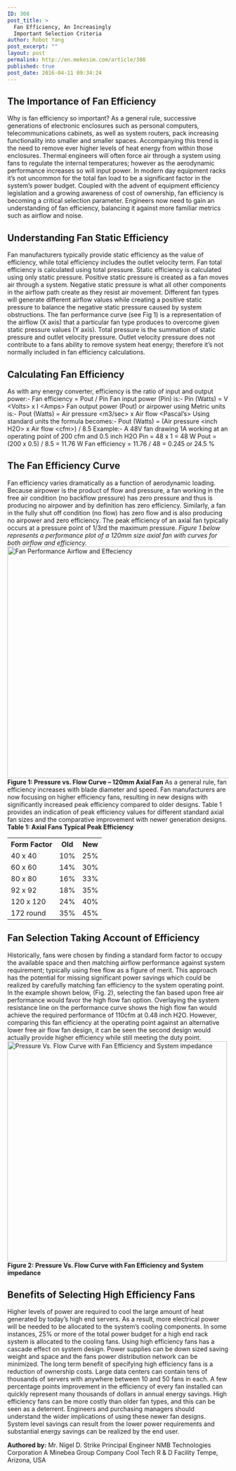 ```yaml
---
ID: 308
post_title: >
  Fan Efficiency, An Increasingly
  Important Selection Criteria
author: Robot Yang
post_excerpt: ""
layout: post
permalink: http://en.mekesim.com/article/308
published: true
post_date: 2016-04-11 09:34:24
---
```

<h2 class="re-def">The Importance of Fan Efficiency</h2>
Why is fan efficiency so important? As a general rule, successive generations of electronic enclosures such as personal computers, telecommunications cabinets, as well as system routers, pack increasing functionality into smaller and smaller spaces. Accompanying this trend is the need to remove ever higher levels of heat energy from within those enclosures. Thermal engineers will often force air through a system using fans to regulate the internal temperatures; however as the aerodynamic performance increases so will input power.
In modern day equipment racks it’s not uncommon for the total fan load to be a significant factor in the system’s power budget. Coupled with the advent of equipment efficiency legislation and a growing awareness of cost of ownership, fan efficiency is becoming a critical selection parameter. Engineers now need to gain an understanding of fan efficiency, balancing it against more familiar metrics such as airflow and noise.
<h2 class="re-def">Understanding Fan Static Efficiency</h2>
Fan manufacturers typically provide static efficiency as the value of efficiency, while total efficiency includes the outlet velocity term. Fan total efficiency is calculated using total pressure. Static efficiency is calculated using only static pressure.
Positive static pressure is created as a fan moves air through a system. Negative static pressure is what all other components in the airflow path create as they resist air movement. Different fan types will generate different airflow values while creating a positive static pressure to balance the negative static pressure caused by system obstructions. The fan performance curve (see Fig 1) is a representation of the airflow (X axis) that a particular fan type produces to overcome given static pressure values (Y axis).
Total pressure is the summation of static pressure and outlet velocity pressure. Outlet velocity pressure does not contribute to a fans ability to remove system heat energy; therefore it’s not normally included in fan efficiency calculations.
<h2 class="re-def">Calculating Fan Efficiency</h2>
As with any energy converter, efficiency is the ratio of input and output power:-
Fan efficiency = Pout / Pin
Fan input power (Pin) is:-
Pin (Watts) = V &lt;Volts&gt; x I &lt;Amps&gt;
Fan output power (Pout) or airpower using Metric units is:-
Pout (Watts) = Air pressure &lt;m3/sec&gt; x Air flow &lt;Pascal’s&gt;
Using standard units the formula becomes:-
Pout (Watts) = (Air pressure &lt;inch H2O&gt; x Air flow &lt;cfm&gt;) / 8.5
Example:-
A 48V fan drawing 1A working at an operating point of 200 cfm and 0.5 inch H2O
Pin = 48 x 1 = 48 W
Pout = (200 x 0.5) / 8.5 = 11.76 W
Fan efficiency = 11.76 / 48 = 0.245 or 24.5 %
<h2 class="re-def">The Fan Efficiency Curve</h2>
Fan efficiency varies dramatically as a function of aerodynamic loading. Because airpower is the product of flow and pressure, a fan working in the free air condition (no backflow pressure) has zero pressure and thus is producing no airpower and by definition has zero efficiency. Similarly, a fan in the fully shut off condition (no flow) has zero flow and is also producing no airpower and zero efficiency. The peak efficiency of an axial fan typically occurs at a pressure point of 1/3rd the maximum pressure.
<i>Figure 1 below represents a performance plot of a 120mm size axial fan with curves for both airflow and efficiency.</i>
<img src="http://www.nmbtc.com/fans/white-papers/Fan_Efficiency_Curve.jpg" alt="Fan Performance Airflow and Effeciency" width="526" />
<b>Figure 1: Pressure vs. Flow Curve – 120mm Axial Fan</b>
As a general rule, fan efficiency increases with blade diameter and speed. Fan manufacturers are now focusing on higher efficiency fans, resulting in new designs with significantly increased peak efficiency compared to older designs.
Table 1 provides an indication of peak efficiency values for different standard axial fan sizes and the comparative improvement with newer generation designs.
<strong>Table 1: Axial Fans Typical Peak Efficiency</strong>
<table class="search-results">
<tbody>
<tr>
<th>Form Factor</th>
<th>Old</th>
<th>New</th>
</tr>
<tr>
<td>40 x 40</td>
<td>10%</td>
<td>25%</td>
</tr>
<tr>
<td>60 x 60</td>
<td>14%</td>
<td>30%</td>
</tr>
<tr>
<td>80 x 80</td>
<td>16%</td>
<td>33%</td>
</tr>
<tr>
<td>92 x 92</td>
<td>18%</td>
<td>35%</td>
</tr>
<tr>
<td>120 x 120</td>
<td>24%</td>
<td>40%</td>
</tr>
<tr>
<td>172 round</td>
<td>35%</td>
<td>45%</td>
</tr>
</tbody>
</table>
<h2 class="re-def">Fan Selection Taking Account of Efficiency</h2>
Historically, fans were chosen by finding a standard form factor to occupy the available space and then matching airflow performance against system requirement; typically using free flow as a figure of merit. This approach has the potential for missing significant power savings which could be realized by carefully matching fan efficiency to the system operating point.
In the example shown below, (Fig. 2), selecting the fan based upon free air performance would favor the high flow fan option. Overlaying the system resistance line on the performance curve shows the high flow fan would achieve the required performance of 110cfm at 0.48 inch H2O. However, comparing this fan efficiency at the operating point against an alternative lower free air flow fan design, it can be seen the second design would actually provide higher efficiency while still meeting the duty point.
<img src="http://www.nmbtc.com/fans/white-papers/FanEfficiencyAndSystemImpedance.png" alt="Pressure Vs. Flow Curve with Fan Efficiency and System impedance" width="500" />
<strong>Figure 2: Pressure Vs. Flow Curve with Fan Efficiency and System impedance</strong>
<h2 class="re-def">Benefits of Selecting High Efficiency Fans</h2>
Higher levels of power are required to cool the large amount of heat generated by today’s high end servers. As a result, more electrical power will be needed to be allocated to the system’s cooling components. In some instances, 25% or more of the total power budget for a high end rack system is allocated to the cooling fans.
Using high efficiency fans has a cascade effect on system design. Power supplies can be down sized saving weight and space and the fans power distribution network can be minimized.
The long term benefit of specifying high efficiency fans is a reduction of ownership costs. Large data centers can contain tens of thousands of servers with anywhere between 10 and 50 fans in each. A few percentage points improvement in the efficiency of every fan installed can quickly represent many thousands of dollars in annual energy savings.
High efficiency fans can be more costly than older fan types, and this can be seen as a deterrent. Engineers and purchasing managers should understand the wider implications of using these newer fan designs. System level savings can result from the lower power requirements and substantial energy savings can be realized by the end user.

<strong>Authored by:</strong>
Mr. Nigel D. Strike
Principal Engineer
NMB Technologies Corporation
A Minebea Group Company
Cool Tech R &amp; D Facility
Tempe, Arizona, USA